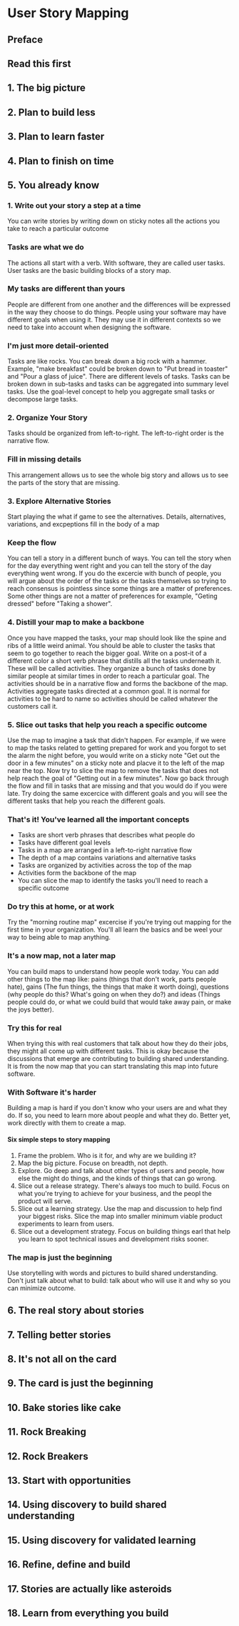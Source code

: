 # User Story Mapping

## Preface

## Read this first

## 1. The big picture

## 2. Plan to build less

## 3. Plan to learn faster

## 4. Plan to finish on time

## 5. You already know
### 1. Write out your story a step at a time
You can write stories by writing down on sticky notes all the actions you take to reach a particular outcome
### Tasks are what we do
The actions all start with a verb. With software, they are called user tasks. User tasks are the basic building blocks of a story map. 
### My tasks are different than yours
People are different from one another and the differences will be expressed in the way they choose to do things. People using your software may have different goals when using it. They may use it in different contexts so we need to take into account when designing the software. 
### I'm just more detail-oriented
Tasks are like rocks. You can break down a big rock with a hammer. Example, "make breakfast" could be broken down to "Put bread in toaster" and "Pour a glass of juice". There are different levels of tasks. Tasks can be broken down in sub-tasks and tasks can be aggregated into summary level tasks. Use the goal-level concept to help you aggregate small tasks or decompose large tasks. 
### 2. Organize Your Story
Tasks should be organized from left-to-right. The left-to-right order is the narrative flow. 
### Fill in missing details
This arrangement allows us to see the whole big story and allows us to see the parts of the story that are missing. 
### 3. Explore Alternative Stories
Start playing the what if game to see the alternatives. Details, alternatives, variations, and excpeptions fill in the body of a map
### Keep the flow
You can tell a story in a different bunch of ways. You can tell the story when for the day everything went right and you can tell the story of the day everything went wrong. If you do the excercie with bunch of people, you will argue about the order of the tasks or the tasks themselves so trying to reach consensus is pointless since some things are a matter of preferences. Some other things are not a matter of preferences for example, "Geting dressed" before "Taking a shower". 
### 4. Distill your map to make a backbone
Once you have mapped the tasks, your map should look like the spine and ribs of a little weird animal. You should be able to cluster the tasks that seem to go together to reach the bigger goal. Write on a post-it of a different color a short verb phrase that distills all the tasks underneath it. These will be called activities. They organize a bunch of tasks done by similar people at similar times in order to reach a particular goal. The activities should be in a narrative flow and forms the backbone of the map. Activities aggregate tasks directed at a common goal. It is normal for activities to be hard to name so activities should be called whatever the customers call it. 
### 5. Slice out tasks that help you reach a specific outcome
Use the map to imagine a task that didn't happen. For example, if we were to map the tasks related to getting prepared for work and you forgot to set the alarm the night before, you would write on a sticky note "Get out the door in a few minutes" on a sticky note and placve it to the left of the map near the top. Now try to slice the map to remove the tasks that does not help reach the goal of "Getting out in a few minutes". Now go back through the flow and fill in tasks that are missing and that you would do if you were late. Try doing the same excercice with different goals and you will see the different tasks that help you reach the different goals. 
### That's it! You've learned all the important concepts
 - Tasks are short verb phrases that describes what people do
 - Tasks have different goal levels
 - Tasks in a map are arranged in a left-to-right narrative flow
 - The depth of a map contains variations and alternative tasks
 - Tasks are organized by activities across the top of the map
 - Activities form the backbone of the map
 - You can slice the map to identify the tasks you'll need to reach a specific outcome 
### Do try this at home, or at work
Try the "morning routine map" excercise if you're trying out mapping for the first time in your organization. You'll all learn the basics and be weel your way to being able to map anything. 
### It's a now map, not a later map
You can build maps to understand how people work today. You can add other things to the map like: pains (things that don't work, parts people hate), gains (The fun things, the things that make it worth doing), questions (why people do this? What's going on when they do?) and ideas (Things people could do, or what we could build that would take away pain, or make the joys better). 
### Try this for real
When trying this with real customers that talk about how they do their jobs, they might all come up with different tasks. This is okay because the discussions that emerge are contributing to building shared understanding. It is from the now map that you can start translating this map into future software. 
### With Software it's harder
Building a map is hard if you don't know who your users are and what they do. If so, you need to learn more about people and what they do. Better yet, work directly with them to create a map. 

#### Six simple steps to story mapping
1. Frame the problem. Who is it for, and why are we building it?
2. Map the big picture. Focuse on breadth, not depth. 
3. Explore. Go deep and talk about other types of users and people, how else the might do things, and the kinds of things that can go wrong. 
4. Slice out a release strategy. There's always too much to build. Focus on what you're trying to achieve for your business, and the peopl the product will serve. 
5. Slice out a learning strategy. Use the map and discussion to help find your biggest risks. Slice the map into smaller minimum viable product experiments to learn from users. 
6. Slice out a development strategy. Focus on building things earl that help you learn to spot technical issues and development risks sooner. 
### The map is just the beginning
Use storytelling with words and pictures to build shared understanding. Don't just talk about what to build: talk about who will use it and why so you can minimize outcome. 

## 6. The real story about stories

## 7. Telling better stories

## 8. It's not all on the card

## 9. The card is just the beginning

## 10. Bake stories like cake

## 11. Rock Breaking

## 12. Rock Breakers

## 13. Start with opportunities

## 14. Using discovery to build shared understanding 

## 15. Using discovery for validated learning 

## 16. Refine, define and build

## 17. Stories are actually like asteroids

## 18. Learn from everything you build